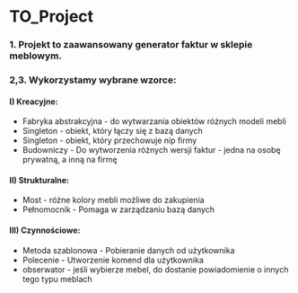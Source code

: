 # TO_Project

### 1. Projekt to zaawansowany generator faktur w sklepie meblowym.  

### 2,3. Wykorzystamy wybrane wzorce:  

#### I) Kreacyjne:  
 * Fabryka abstrakcyjna - do wytwarzania obiektów różnych modeli mebli  
 * Singleton - obiekt, który łączy się z bazą danych  
 * Singleton - obiekt, który przechowuje nip firmy  
 * Budowniczy - Do wytworzenia różnych wersji faktur - jedna na osobę prywatną, a inną na firmę  

#### II) Strukturalne:   
 * Most - różne kolory mebli możliwe do zakupienia  
 * Pełnomocnik - Pomaga w zarządzaniu bazą danych  
  
#### III) Czynnościowe:   
 * Metoda szablonowa - Pobieranie danych od użytkownika  
 * Polecenie - Utworzenie komend dla użytkownika  
 * obserwator - jeśli wybierze mebel, do dostanie powiadomienie o innych tego typu meblach  

